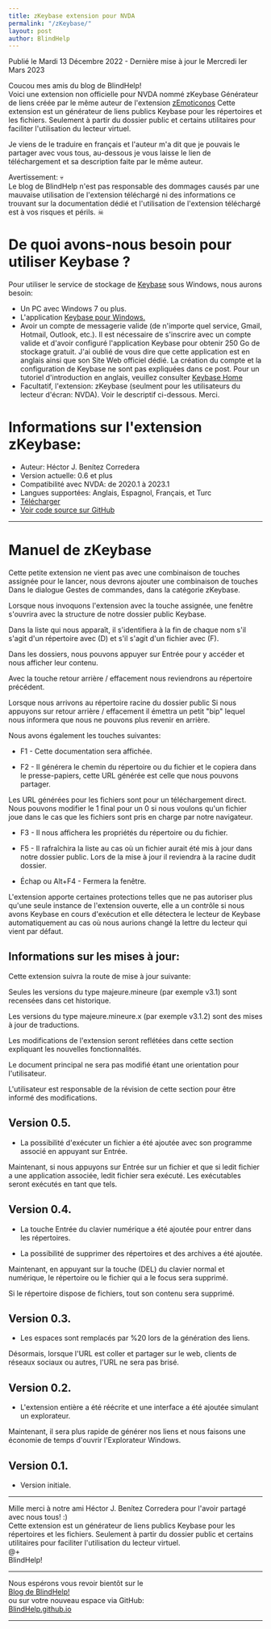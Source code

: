 ```yaml
---
title: zKeybase extension pour NVDA
permalink: "/zKeybase/"
layout: post
author: BlindHelp
---
```


<footer>Publié le Mardi 13 Décembre 2022 - Dernière mise à jour le Mercredi Ier Mars 2023</footer>

Coucou mes amis du blog de BlindHelp!    
Voici une extension non officielle  pour NVDA nommé zKeybase Générateur de liens créée par le même auteur de l'extension [zEmoticonos](https://blindhelp.github.io/zEmoticonos/) Cette extension est un générateur de liens publics Keybase pour les répertoires et les fichiers. Seulement à partir du dossier public et certains utilitaires pour faciliter l'utilisation du lecteur virtuel.    

Je viens de le traduire en français et l'auteur m'a dit que je pouvais le partager avec vous tous, au-dessous je vous laisse le lien de téléchargement et sa description faite par le même auteur.    

Avertissement: 💀  
Le blog de BlindHelp n'est pas responsable des dommages causés par une mauvaise utilisation de l'extension téléchargé ni des informations ce trouvant sur la documentation dédié et l'utilisation de l'extension téléchargé est à vos risques et périls. ☠  


# De quoi avons-nous besoin pour utiliser Keybase ? #

Pour utiliser le service de stockage de [Keybase](https://keybase.io/) sous Windows, nous aurons besoin:

* Un PC avec Windows 7 ou plus.
* L'application [Keybase pour Windows.](https://keybase.io/docs/the_app/install_windows)
* Avoir un compte de messagerie valide (de n'importe quel service, Gmail, Hotmail, Outlook, etc.). Il est nécessaire de s'inscrire avec un compte valide et d'avoir configuré l'application Keybase pour obtenir 250 Go de stockage gratuit. J'ai oublié de vous dire que cette application est en anglais ainsi que son Site Web officiel dédié. La création du compte et la configuration de Keybase ne sont pas expliquées dans ce post. Pour un tutoriel d'introduction en anglais, veuillez consulter [Keybase Home](https://keybase.io/)
* Facultatif, l'extension: zKeybase (seulment pour les utilisateurs du lecteur d'écran: NVDA). Voir le descriptif ci-dessous. Merci.

# Informations sur l'extension zKeybase: #

* Auteur: <span lang="es">Héctor J. Benítez Corredera</span>
* Version actuelle: 0.6 et plus
* Compatibilité avec NVDA: de 2020.1 à 2023.1
* Langues supportées: Anglais, Espagnol, Français, et Turc
* [Télécharger](https://nvda.es/files/get.php?file=zkeybase)
* [Voir code source sur GitHub](https://github.com/hxebolax/zKeybase-generador-de-enlaces/)

---

# Manuel de zKeybase

Cette petite extension ne vient pas avec une combinaison de touches assignée pour le lancer, nous devrons ajouter une combinaison de touches Dans le dialogue Gestes de commandes, dans la catégorie zKeybase.

Lorsque nous invoquons l'extension avec la touche assignée, une fenêtre s'ouvrira avec la structure de notre dossier public Keybase.

Dans la liste qui nous apparaît, il s'identifiera à la fin de chaque nom s'il s'agit d'un répertoire avec (D) et s'il s'agit d'un fichier avec (F).

Dans les dossiers, nous pouvons appuyer sur Entrée pour y accéder et nous afficher leur contenu.

Avec la touche retour arrière / effacement nous reviendrons au répertoire précédent.

Lorsque nous arrivons au répertoire racine du dossier public Si nous appuyons sur retour arrière / effacement il émettra un petit "bip" lequel nous informera que nous ne pouvons plus revenir en arrière.

Nous avons également les touches suivantes:

* F1 - Cette documentation sera affichée.

* F2 - Il générera le chemin du répertoire ou du fichier et le copiera dans le presse-papiers, cette URL générée est celle que nous pouvons partager.

Les URL générées pour les fichiers sont pour un téléchargement direct. Nous pouvons modifier le 1 final pour un 0 si nous voulons qu'un fichier joue dans le cas que les fichiers sont pris en charge par notre navigateur.

* F3 - Il nous affichera les propriétés du répertoire ou du fichier.

* F5 - Il rafraîchira la liste au cas où un fichier aurait été mis à jour dans notre dossier public. Lors de la mise à jour il reviendra à la racine dudit dossier.

* Échap ou Alt+F4 - Fermera la fenêtre.

L'extension apporte certaines protections telles que ne pas autoriser plus qu'une seule instance de l'extension ouverte, elle a un contrôle si nous avons Keybase en cours d'exécution et elle détectera le lecteur de Keybase automatiquement au cas où nous aurions changé la lettre du lecteur qui vient par défaut.

## Informations sur les mises à jour:

Cette extension suivra la route de mise à jour suivante:

Seules les versions du type majeure.mineure (par exemple v3.1) sont recensées dans cet historique.

Les versions du type majeure.mineure.x (par exemple v3.1.2)  sont des mises à jour de traductions.

Les modifications de l'extension seront reflétées dans cette section expliquant les nouvelles fonctionnalités.

Le document principal ne sera pas modifié étant une orientation pour l'utilisateur.

L'utilisateur est responsable de la révision de cette section pour être informé des modifications.

## Version 0.5.

* La possibilité d'exécuter un fichier a été ajoutée avec son programme associé en appuyant sur Entrée.

Maintenant, si nous appuyons sur Entrée sur un fichier et que si ledit fichier a une application associée, ledit fichier sera exécuté. Les exécutables seront exécutés en tant que tels.

## Version 0.4.

* La touche Entrée du clavier numérique a été ajoutée pour entrer dans les répertoires.

* La possibilité de supprimer des répertoires et des archives a été ajoutée.

Maintenant, en appuyant sur la touche (DEL) du clavier normal et numérique, le répertoire ou le fichier qui a le focus sera supprimé.

Si le répertoire dispose de fichiers, tout son contenu sera supprimé.

## Version 0.3.

* Les espaces sont remplacés par %20 lors de la génération des liens.

Désormais, lorsque l'URL  est coller et partager sur le web, clients de réseaux sociaux ou autres, l'URL ne sera pas brisé.

## Version 0.2.

* L'extension entière a été réécrite et une interface a été ajoutée simulant un explorateur.

Maintenant, il sera plus rapide de générer nos liens et nous faisons une économie de temps d'ouvrir l'Explorateur Windows.

## Version 0.1.

* Version initiale.

---

Mille merci à notre ami <span lang="es">Héctor J. Benítez Corredera</span> pour l'avoir partagé avec nous tous! :)    
Cette extension est un générateur de liens publics Keybase pour les répertoires et les fichiers. Seulement à partir du dossier public et certains utilitaires pour faciliter l'utilisation du lecteur virtuel.    
    @+    
BlindHelp!    

---

Nous espérons vous revoir bientôt sur le      
[Blog de BlindHelp!](http://blindhelp.blogspot.fr/)                    
ou sur  votre nouveau espace via GitHub:                     
[BlindHelp.github.io](https://blindhelp.github.io)                    

---
